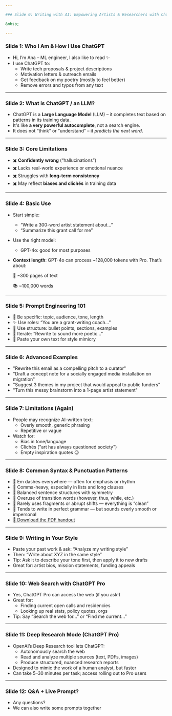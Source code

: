 ```yaml
---

### Slide 0: Writing with AI: Empowering Artists & Researchers with ChatGPT

&nbsp;

---
```


### Slide 1: Who I Am & How I Use ChatGPT

- Hi, I’m Ana – ML engineer, I also like to read ✨
- I use ChatGPT to:
  - Write tech proposals & project descriptions
  - Motivation letters & outreach emails
  - Get feedback on my poetry (mostly to feel better)
  - Remove errors and typos from any text

---

### Slide 2: What is ChatGPT / an LLM?

- ChatGPT is a **Large Language Model** (LLM) – it completes text based on patterns in its training data.
- It's like **a very powerful autocomplete**, not a search engine.
- It does not “think” or “understand” – it *predicts the next word*.

---

### Slide 3: Core Limitations

- ✖️ **Confidently wrong** (“hallucinations”)
- ✖️ Lacks real-world experience or emotional nuance
- ✖️ Struggles with **long-term consistency**
- ✖️ May reflect **biases and clichés** in training data

---

### Slide 4: Basic Use

- Start simple:
  - “Write a 300-word artist statement about…”
  - “Summarize this grant call for me”
- Use the right model:
  - GPT-4o: good for most purposes
- **Context length**: GPT-4o can process \~128,000 tokens with Pro. That’s about:

  &#x20;   📄 \~300 pages of text

  &#x20;   📚 \~100,000 words

---

### Slide 5: Prompt Engineering 101

- 🧠 Be specific: topic, audience, tone, length
- ✨ Use roles: “You are a grant-writing coach…”
- 📄 Use structure: bullet points, sections, examples
- 🔁 Iterate: “Rewrite to sound more poetic…”
- 🧪 Paste your own text for style mimicry

---

### Slide 6: Advanced Examples

- "Rewrite this email as a compelling pitch to a curator"
- "Draft a concept note for a socially engaged media installation on migration"
- "Suggest 3 themes in my project that would appeal to public funders"
- "Turn this messy brainstorm into a 1-page artist statement"

---

### Slide 7: Limitations (Again)

- People may recognize AI-written text:
  - Overly smooth, generic phrasing
  - Repetitive or vague
- Watch for:
  - Bias in tone/language
  - Clichés ("art has always questioned society")
  - Empty inspiration quotes 😉

---

### Slide 8: Common Syntax & Punctuation Patterns

- 📍 Em dashes everywhere — often for emphasis or rhythm
- 📍 Comma-heavy, especially in lists and long clauses
- 📍 Balanced sentence structures with symmetry
- 📍 Overuse of transition words (however, thus, while, etc.)
- 📍 Rarely uses fragments or abrupt shifts — everything is “clean”
- 📍 Tends to write in perfect grammar — but sounds overly smooth or impersonal
- [📄 Download the PDF handout](Syntax-and-Punctuation-of-ChatGPT.pdf)

---

### Slide 9: Writing in Your Style

- Paste your past work & ask: “Analyze my writing style”
- Then: “Write about XYZ in the same style”
- Tip: Ask it to describe your tone first, then apply it to new drafts
- Great for: artist bios, mission statements, funding appeals

---

### Slide 10: Web Search with ChatGPT Pro

- Yes, ChatGPT Pro can access the web (if you ask!)
- Great for:
  - Finding current open calls and residencies
  - Looking up real stats, policy quotes, orgs
- Tip: Say “Search the web for…” or “Find me current…”

---

### Slide 11: Deep Research Mode (ChatGPT Pro)

- OpenAI’s  Deep Research tool lets ChatGPT:
  - Autonomously search the web
  - Read and analyze multiple sources (text, PDFs, images)
  - Produce structured, nuanced research reports
- Designed to mimic the work of a human analyst, but faster
- Can take 5–30 minutes per task; access rolling out to Pro users

---

### Slide 12: Q&A + Live Prompt?

- Any questions?
- We can also write some prompts together&#x20;


